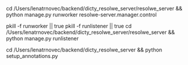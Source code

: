 cd /Users/lenatrnovec/backend/dicty_resolwe_server/resolwe_server && python manage.py runworker resolwe-server.manager.control

pkill -f runworker || true
pkill -f runlistener || true
cd /Users/lenatrnovec/backend/dicty_resolwe_server/resolwe_server && python manage.py runlistener

cd /Users/lenatrnovec/backend/dicty_resolwe_server && python setup_annotations.py